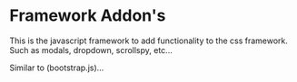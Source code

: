 # Framework Addon's

This is the javascript framework to add functionality to the css framework. Such as modals, dropdown, scrollspy, etc...

Similar to (bootstrap.js)...